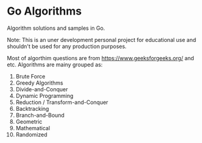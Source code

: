 # Go Algorithms
Algorithm solutions and samples in Go.

Note: This is an uner development personal project for educational use and shouldn't be used for any production purposes.

Most of algorthim questions are from https://www.geeksforgeeks.org/ and etc. Algorithms are mainy grouped as:

1. Brute Force  
2. Greedy Algorithms
3. Divide-and-Conquer
4. Dynamic Programming
5. Reduction / Transform-and-Conquer
6. Backtracking 
7. Branch-and-Bound
8. Geometric
9. Mathematical
10. Randomized






